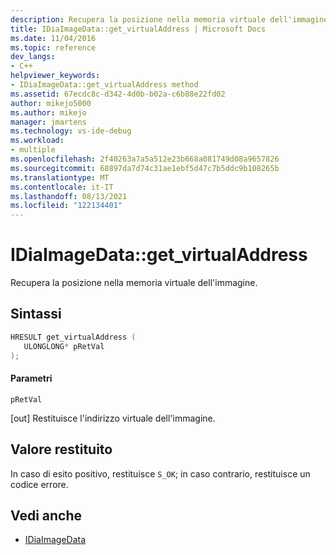```yaml
---
description: Recupera la posizione nella memoria virtuale dell'immagine.
title: IDiaImageData::get_virtualAddress | Microsoft Docs
ms.date: 11/04/2016
ms.topic: reference
dev_langs:
- C++
helpviewer_keywords:
- IDiaImageData::get_virtualAddress method
ms.assetid: 67ecdc8c-d342-4d0b-b02a-c6b88e22fd02
author: mikejo5000
ms.author: mikejo
manager: jmartens
ms.technology: vs-ide-debug
ms.workload:
- multiple
ms.openlocfilehash: 2f40263a7a5a512e23b668a081749d08a9657826
ms.sourcegitcommit: 68897da7d74c31ae1ebf5d47c7b5ddc9b108265b
ms.translationtype: MT
ms.contentlocale: it-IT
ms.lasthandoff: 08/13/2021
ms.locfileid: "122134401"
---
```

# <a name="idiaimagedataget_virtualaddress"></a>IDiaImageData::get_virtualAddress
Recupera la posizione nella memoria virtuale dell'immagine.

## <a name="syntax"></a>Sintassi

```C++
HRESULT get_virtualAddress ( 
   ULONGLONG* pRetVal
);
```

#### <a name="parameters"></a>Parametri
 `pRetVal`

[out] Restituisce l'indirizzo virtuale dell'immagine.

## <a name="return-value"></a>Valore restituito
 In caso di esito positivo, restituisce `S_OK`; in caso contrario, restituisce un codice errore.

## <a name="see-also"></a>Vedi anche
- [IDiaImageData](../../debugger/debug-interface-access/idiaimagedata.md)
